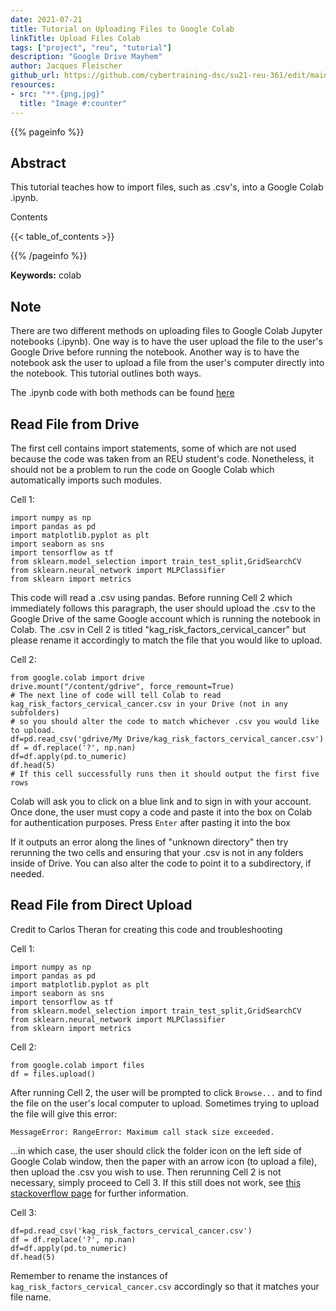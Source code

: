 ```yaml
---
date: 2021-07-21
title: Tutorial on Uploading Files to Google Colab
linkTitle: Upload Files Colab
tags: ["project", "reu", "tutorial"]
description: "Google Drive Mayhem"
author: Jacques Fleischer
github_url: https://github.com/cybertraining-dsc/su21-reu-361/edit/main/tutorials/colab/index.md
resources:
- src: "**.{png,jpg}"
  title: "Image #:counter"
---
```



{{% pageinfo %}}

## Abstract

This tutorial teaches how to import files, such as .csv's, into a Google Colab .ipynb.

Contents

{{< table_of_contents >}}

{{% /pageinfo %}}

**Keywords:** colab


## Note

There are two different methods on uploading files to Google Colab Jupyter notebooks (.ipynb). One way is to
have the user upload the file to the user's Google Drive before running the notebook. Another way
is to have the notebook ask the user to upload a file from the user's computer directly into the notebook. 
This tutorial outlines both ways.

The .ipynb code with both methods can be found [here](https://colab.research.google.com/drive/1nUMmLYpz_4fILf6xrJMDWs9_vFFUrZQ6?usp=sharing)

## Read File from Drive

The first cell contains import statements, some of which are not used because the code was taken from an
REU student's code. Nonetheless, it should not be a problem to run the code on Google Colab which
automatically imports such modules.

Cell 1:
```angular2html
import numpy as np
import pandas as pd
import matplotlib.pyplot as plt
import seaborn as sns
import tensorflow as tf
from sklearn.model_selection import train_test_split,GridSearchCV
from sklearn.neural_network import MLPClassifier
from sklearn import metrics
```

This code will read a .csv using pandas. Before running Cell 2 which immediately follows this paragraph, the user
should upload the .csv to the Google Drive of the same Google account which is running the notebook in Colab. The
.csv in Cell 2 is titled "kag_risk_factors_cervical_cancer" but please rename it accordingly to match the file
that you would like to upload.

Cell 2:
```angular2html
from google.colab import drive 
drive.mount("/content/gdrive", force_remount=True)
# The next line of code will tell Colab to read kag_risk_factors_cervical_cancer.csv in your Drive (not in any subfolders)
# so you should alter the code to match whichever .csv you would like to upload.
df=pd.read_csv('gdrive/My Drive/kag_risk_factors_cervical_cancer.csv')
df = df.replace('?', np.nan) 
df=df.apply(pd.to_numeric)
df.head(5)
# If this cell successfully runs then it should output the first five rows
```

Colab will ask you to click on a blue link and to sign in with your account. Once done, the user must copy a code
and paste it into the box on Colab for authentication purposes. Press `Enter` after pasting it into the box

If it outputs an error along the lines of "unknown directory" then try rerunning the two cells and ensuring that
your .csv is not in any folders inside of Drive. You can also alter the code to point it to a subdirectory, if needed.


## Read File from Direct Upload

Credit to Carlos Theran for creating this code and troubleshooting

Cell 1:
```angular2html
import numpy as np
import pandas as pd
import matplotlib.pyplot as plt
import seaborn as sns
import tensorflow as tf
from sklearn.model_selection import train_test_split,GridSearchCV
from sklearn.neural_network import MLPClassifier
from sklearn import metrics
```

Cell 2:
```angular2html
from google.colab import files
df = files.upload()
```

After running Cell 2, the user will be prompted to click `Browse...` and to find the file on the user's local
computer to upload. Sometimes trying to upload the file will give this error:

`MessageError: RangeError: Maximum call stack size exceeded.`

...in which case, the user should click the folder icon on the left side of Google Colab window, then the paper
with an arrow icon (to upload a file), then upload the .csv you wish to use. Then rerunning Cell 2 is not
necessary, simply proceed to Cell 3. If this still does not work, see [this stackoverflow page](https://stackoverflow.com/questions/53630073/google-colaboratory-import-data-stack-size-exceeded) for further information.

Cell 3:
```angular2html
df=pd.read_csv('kag_risk_factors_cervical_cancer.csv')
df = df.replace('?', np.nan) 
df=df.apply(pd.to_numeric)
df.head(5)
```

Remember to rename the instances of `kag_risk_factors_cervical_cancer.csv` accordingly so that it matches your file name.
